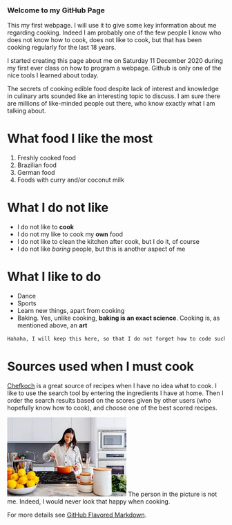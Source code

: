 
### Welcome to my GitHub Page

This my  first webpage. I will use it to give some key information about me regarding cooking. Indeed I am probably one of the few people I know who does not know how to cook, does not like to cook, but that has been cooking regularly for the last 18 years.   

I started creating this page about me on Saturday 11 December 2020 during my first ever class on how to program a webpage. Github is only one of the nice tools I learned about today.

The secrets of cooking edible food despite lack of interest and knowledge in culinary arts sounded like an interesting topic to discuss. I am sure there are millions of like-minded people out there, who know exactly what I am talking about.   

# What food I like the most
1. Freshly cooked food
2. Brazilian food
3. German food
4. Foods with curry and/or coconut milk

# What I do not like
- I do not like to **cook** 
- I do not my like to cook my **own** food
- I do not like to clean the kitchen after cook, but I do it, of course
- I do not like _boring_ people, but this is another aspect of me

# What I like to do
- Dance
- Sports
- Learn new things, apart from cooking
- Baking. Yes, unlike cooking, **baking is an exact science**. Cooking is, as mentioned above, an **art**

```markdown
Hahaha, I will keep this here, so that I do not forget how to code such a framed text. I will get there some day.  
```
# Sources used when I must cook
[Chefkoch](https://www.chefkoch.de/) is a great source of recipes when I have no idea what to cook. I like to use the search tool by entering the ingredients I have at home. Then I order the search results based on the scores given by other users (who hopefully know how to cook), and choose one of the best scored recipes.   

![Image](cook.jpg)
The person in the picture is not me. Indeed, I would never look that happy when cooking.


For more details see [GitHub Flavored Markdown](https://guides.github.com/features/mastering-markdown/).



